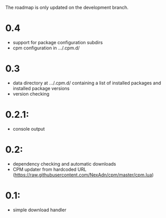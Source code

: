 The roadmap is only updated on the development branch.

# 0.4
* support for package configuration subdirs
* cpm configuration in .../.cpm.d/

# 0.3
* data directory at .../.cpm.d/ containing a list of installed packages and installed package versions
* version checking

# 0.2.1:
* console output

# 0.2:
* dependency checking and automatic downloads
* CPM updater from hardcoded URL (https://raw.githubusercontent.com/NexAdn/cpm/master/cpm.lua)

# 0.1:
* simple download handler